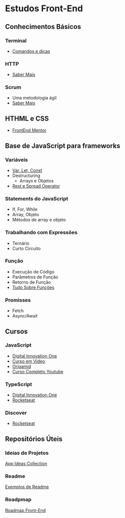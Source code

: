 # Estudos Front-End

## Conhecimentos Básicos
### Terminal
- [Comandos e dicas](Terminal.md)

### HTTP
- [Saber Mais](http.md)

### Scrum
- Uma metodologia ágil
- [Saber Mais](scrum.md)

## HTHML e CSS
 - [FrontEnd Mentor](https://www.frontendmentor.io/)

## Base de JavaScript para frameworks
### Variáveis
  - [Var, Let, Const](variaveis_escopo.js)
  - Destructuring
    - Arrays e Objetos
  - [Rest e Spread Operator](variaveis_escopo.js)

### Statements do JavaScript
  - If, For, While
  - Array, Objeto
  - Métodos de array e objeto

### Trabalhando com Expressões
  - Ternário
  - Curto Circuito

### Função 
  - Execução de Código
  - Parâmetros de Função
  - Retorno de Função
  - [Tudo Sobre Funções]()

### Promisses
  - Fetch
  - Async/Await

## Cursos
### JavaScript
  - [Digital Innovation One](https://web.digitalinnovation.one/browse?filter=JavaScript)
  - [Curso em Vídeo](https://www.cursoemvideo.com/course/javascript/)
  - [Origamid](https://youtube.com/playlist?list=PL9rc_FjKlX39T78CUANwmdta_d1CgUtMt)
  - [Curso Completo Youtube](https://youtu.be/i6Oi-YtXnAU)
### TypeScript
  - [Digital Innovation One](https://web.digitalinnovation.one/browse?filter=TypeScript)
  - [Rocketseat](https://youtu.be/0mYq5LrQN1s)
### Discover
  - [Rocketseat](https://app.rocketseat.com.br/discover)
 
## Repositórios Úteis

### Ideias de Projetos
[App Ideas Collection](https://github.com/florinpop17/app-ideas)

### Readme
[Exemplos de Readme](https://github.com/iuricode/readme-template)

### Roadpmap
[Roadmap Front-End](https://github.com/iuricode/front-end-do-zero)
